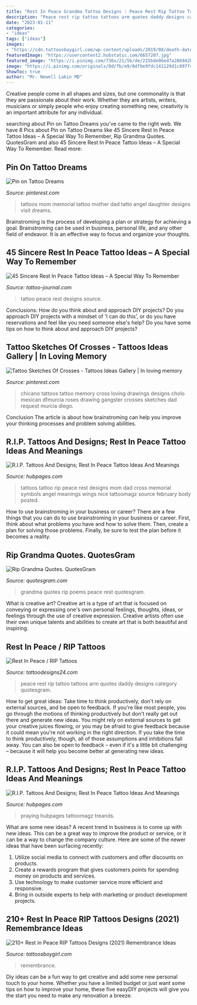 ```yaml
---
title: "Rest In Peace Grandma Tattoo Designs : Peace Rest Rip Tattoo Tattoos Arm Quotes Daddy Designs Category Quotesgram"
description: "Peace rest rip tattoo tattoos arm quotes daddy designs category quotesgram"
date: "2023-01-11"
categories:
- "ideas"
tags: ["ideas"]
images:
- "https://cdn.tattoosboygirl.com/wp-content/uploads/2019/08/death-date-tattoos-2.jpg"
featuredImage: "https://usercontent2.hubstatic.com/6657207.jpg"
featured_image: "https://i.pinimg.com/736x/21/5b/de/215bde06ed7a286942b3eebea055bf8d--my-mom-memorial-tattoos.jpg"
image: "https://i.pinimg.com/originals/0d/fb/e9/0dfbe9fdc141129d1c897f482e1f66dd.jpg"
ShowToc: true
author: "Mr. Newell Lakin MD"
---
```



Creative people come in all shapes and sizes, but one commonality is that they are passionate about their work. Whether they are artists, writers, musicians or simply people who enjoy creating something new, creativity is an important attribute for any individual.

	

		
searching about Pin on Tattoo Dreams you've came to the right web. We have 8 Pics about Pin on Tattoo Dreams like 45 Sincere Rest In Peace Tattoo Ideas – A Special Way To Remember, Rip Grandma Quotes. QuotesGram and also 45 Sincere Rest In Peace Tattoo Ideas – A Special Way To Remember. Read more:
		
    
## Pin On Tattoo Dreams

<img loading=lazy src="https://i.pinimg.com/736x/21/5b/de/215bde06ed7a286942b3eebea055bf8d--my-mom-memorial-tattoos.jpg" onerror="this.onerror=null;this.src='https://tse3.mm.bing.net/th?id=OIP.d26MXr-KF_ci4C_lqWMQ6QHaFj&amp;pid=15.1';" alt="Pin on Tattoo Dreams">

_Source: pinterest.com_

>tattoos mom memorial tattoo mother dad tatto angel daughter designs visit dreams. 

	

Brainstroming is the process of developing a plan or strategy for achieving a goal. Brainstroming can be used in business, personal life, and any other field of endeavor. It is an effective way to focus and organize your thoughts.

    
## 45 Sincere Rest In Peace Tattoo Ideas – A Special Way To Remember

<img loading=lazy src="https://tattoo-journal.com/wp-content/uploads/2016/09/rest-in-peace-tattoo34-650x650.jpg" onerror="this.onerror=null;this.src='https://tse4.mm.bing.net/th?id=OIP.90TBcv-UxO93Ii2z58604wHaHa&amp;pid=15.1';" alt="45 Sincere Rest In Peace Tattoo Ideas – A Special Way To Remember">

_Source: tattoo-journal.com_

>tattoo peace rest designs source. 

	

Conclusions: How do you think about and approach DIY projects?
Do you approach DIY projects with a mindset of 'I can do this', or do you have reservations and feel like you need someone else's help? Do you have some tips on how to think about and approach DIY projects?

    
## Tattoo Sketches Of Crosses - Tattoos Ideas Gallery | In Loving Memory

<img loading=lazy src="https://i.pinimg.com/originals/0d/fb/e9/0dfbe9fdc141129d1c897f482e1f66dd.jpg" onerror="this.onerror=null;this.src='https://tse4.mm.bing.net/th?id=OIP.MKmmab75UZsjgC5pv-ls-gHaKf&amp;pid=15.1';" alt="Tattoo Sketches Of Crosses - Tattoos Ideas Gallery | In loving memory">

_Source: pinterest.com_

>chicano tattoos tattoo memory cross loving drawings designs cholo mexican dfmurcia roses drawing gangster crosses sketches dad request murcia diego. 

	

Conclusion
The article is about how brainstroming can help you improve your thinking processes and problem solving abilities.

    
## R.I.P. Tattoos And Designs; Rest In Peace Tattoo Ideas And Meanings

<img loading=lazy src="https://usercontent2.hubstatic.com/6657207.jpg" onerror="this.onerror=null;this.src='https://tse2.mm.bing.net/th?id=OIP.I16DZ3xHKrjSXbgeGzw1eAHaJ4&amp;pid=15.1';" alt="R.I.P. Tattoos And Designs; Rest In Peace Tattoo Ideas And Meanings">

_Source: hubpages.com_

>tattoos tattoo rip peace rest designs mom dad cross memorial symbols angel meanings wings nice tattoomagz source february body posted. 

	

How to use brainstroming in your business or career?
There are a few things that you can do to use brainstroming in your business or career. First, think about what problems you have and how to solve them. Then, create a plan for solving those problems. Finally, be sure to test the plan before it becomes a reality.

    
## Rip Grandma Quotes. QuotesGram

<img loading=lazy src="https://cdn.quotesgram.com/img/79/2/1770385650-r-i-p-grandma-barbara-source.jpg" onerror="this.onerror=null;this.src='https://tse3.mm.bing.net/th?id=OIP.EtwSB7ZJtF7EFFWs73-89wHaKB&amp;pid=15.1';" alt="Rip Grandma Quotes. QuotesGram">

_Source: quotesgram.com_

>grandma quotes rip poems peace rest quotesgram. 

	

What is creative art?
Creative art is a type of art that is focused on conveying or expressing one's own personal feelings, thoughts, ideas, or feelings through the use of creative expression. Creative artists often use their own unique talents and abilities to create art that is both beautiful and inspiring.

    
## Rest In Peace / RIP Tattoos

<img loading=lazy src="http://www.tattoodesigns24.com/tattoopics/remembrance/rip/rest_in_peace_tattoo_2.jpg" onerror="this.onerror=null;this.src='https://tse1.mm.bing.net/th?id=OIP.fKZRGddE0WynFeclHC2F6wHaJ4&amp;pid=15.1';" alt="Rest In Peace / RIP Tattoos">

_Source: tattoodesigns24.com_

>peace rest rip tattoo tattoos arm quotes daddy designs category quotesgram. 

	

How to get great ideas: Take time to think productively, don't rely on external sources, and be open to feedback.
If you're like most people, you go through the motions of thinking productively but don't really get out there and generate new ideas. You might rely on external sources to get your creative juices flowing, or you may be afraid to give feedback because it could mean you're not working in the right direction. If you take the time to think productively, though, all of those assumptions and inhibitions fall away. You can also be open to feedback – even if it's a little bit challenging – because it will help you become better at generating new ideas.

    
## R.I.P. Tattoos And Designs; Rest In Peace Tattoo Ideas And Meanings

<img loading=lazy src="https://usercontent1.hubstatic.com/6657208_f520.jpg" onerror="this.onerror=null;this.src='https://tse4.mm.bing.net/th?id=OIP.hU4ut7fBJ5kcQciZxH34QAHaJ4&amp;pid=15.1';" alt="R.I.P. Tattoos And Designs; Rest In Peace Tattoo Ideas And Meanings">

_Source: hubpages.com_

>praying hubpages tattoomagz treands. 

	

What are some new ideas?
A recent trend in business is to come up with new ideas. This can be a great way to improve the product or service, or it can be a way to change the company culture. Here are some of the newer ideas that have been surfacing recently: 
1. Utilize social media to connect with customers and offer discounts on products.
2. Create a rewards program that gives customers points for spending money on products and services. 
3. Use technology to make customer service more efficient and responsive. 
4. Bring in outside experts to help with marketing or product development projects.

    
## 210+ Rest In Peace RIP Tattoos Designs (2021) Remembrance Ideas

<img loading=lazy src="https://cdn.tattoosboygirl.com/wp-content/uploads/2019/08/death-date-tattoos-2.jpg" onerror="this.onerror=null;this.src='https://tse2.mm.bing.net/th?id=OIP.3zO6kUzNwFx0ImKUzfGFAgHaLD&amp;pid=15.1';" alt="210+ Rest in Peace RIP Tattoos Designs (2021) Remembrance Ideas">

_Source: tattoosboygirl.com_

>remembrance. 

	

Diy ideas can be a fun way to get creative and add some new personal touch to your home. Whether you have a limited budget or just want some tips on how to improve your home, these five easyDIY projects will give you the start you need to make any renovation a breeze.

